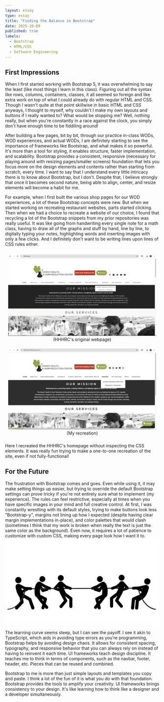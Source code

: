 ```yaml
---
layout: essay
type: essay
title: "Finding the Balance in Bootstrap"
date: 2025-10-09
published: true
labels:
  - Bootstrap
  - HTML/CSS
  - Software Engineering
---
```


## First Impressions
When I first started working with Bootstrap 5, it was overwhelming to say the least (like most things I learn in this class). Figuring out all the syntax like rows, columns, containers, classes, it all seemed so foreign and like extra work on top of what I could already do with regular HTML and CSS. Though I wasn't quite at that point skillwise in basic HTML and CSS anyways, I thought to myself, why couldn't I make my own layouts and buttons if I really wanted to? What would be stopping me? Well, nothing really, but when you're constantly in a race against the clock, you simply don't have enough time to be fiddiling around!

After building a few pages, bit by bit, through our practice in-class WODs, WOD experiences, and actual WODs, I am definitely starting to see the importance of frameworks like Bootstrap, and what makes it so powerful. It's more than a tool for styling, it enables structure, faster implementation, and scalability. Bootstrap provides a consistent, responsive (necessary for playing around with resizing pages/smaller screens) foundation that lets you focus more on the design elements and contents rather than starting from scratch, every time. I want to say that I understand every little intricacy there is to know about Bootstrap, but I don't. Despite that, I believe strongly that once it becomes second nature, being able to align, center, and resize elements will become a habit for me.

For example, when I first built the various shop pages for our WOD experiences, a lot of these Bootstrap concepts were new. But when we started working on recreating restaurant websites, parts started clicking. Then when we had a choice to recreate a website of our choice, I found that recycling a lot of the Bootstrap snippets from my prior repositories was really useful. It was like going from handwriting every single note for a math class, having to draw all of the graphs and stuff by hand, line by line, to digitally typing your notes, highlighting words and inserting images with only a few clicks. And I definitely don't want to be writing lines upon lines of CSS rules either.
<br>

<p align="center">
  <figure style="display:inline-block; text-align:center; margin:10px;">
    <img src="../img/hhhrc.png" width="500">
    <figcaption>(HHHRC's original webpage)<br></figcaption>
  </figure>
  <figure style="display:inline-block; text-align:center; margin:10px;">
    <img src="../img/hhhrc-recreation.png" width="500">
    <figcaption>(My recreation)</figcaption>
  </figure>
</p>

Here I recreated the HHHRC's homepage without inspecting the CSS elements. It was really fun trying to make a one-to-one recreation of the site, even if not fully-functional!

## For the Future
The frustration with Bootstrap comes and goes. Even while using it, it may make setting things up easier, but trying to override the default Bootstrap settings can prove tricky if you're not entirely sure what to implement (my experience). The rules can feel restrictive, especially at times when you have specific images in your mind and full creative control. At first, I was constantly wrestling with its default styles, trying to make buttons look less "Bootstrap-y", margins not lining up how I expected (despite having clear margin implementations in-place), and color palettes that would clash (sometimes I think that my work is broken when really the text is just the same color as the background). Even now, it requires a lot of patience to customize with custom CSS, making every page look how I want it to. 
<img width="500px" src="../img/tug.jpg"> 
<br>

The learning curve seems steep, but I can see the payoff. I see it akin to TypeScript, which aids in avoiding type errors as you're programming, Bootstrap helps by avoiding design chaos. It allows for consistent spacing, typography, and responsive behavior that you can always rely on instead of having to reinvent it each time. UI frameworks teach design discipline. It teaches me to think in terms of components, such as the navbar, footer, header, etc. Pieces that can be reused and combined. 

Bootstrap to me is more than just simple layouts and templates you copy and paste. I think a lot of the fun of it is what you do with that foundation. Bootstrap provides the tools to amplify your creativity. UI frameworks brings consistency to your design. It's like learning how to think like a designer and a developer simultaneously.
